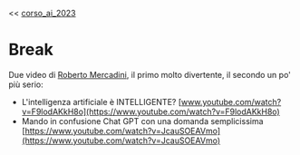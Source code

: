 << [corso_ai_2023](corso_ai_2023.md)

# Break

Due video di [Roberto Mercadini](https://www.youtube.com/@RobertoMercadini),
il primo molto divertente, il secondo un po' più serio:

- L'intelligenza artificiale è INTELLIGENTE? 
  [www.youtube.com/watch?v=F9lodAKkH8o](https://www.youtube.com/watch?v=F9lodAKkH8o)
- Mando in confusione Chat GPT con una domanda semplicissima
  [https://www.youtube.com/watch?v=JcauSOEAVmo](https://www.youtube.com/watch?v=JcauSOEAVmo)

